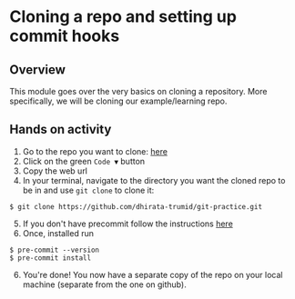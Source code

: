 # Cloning a repo and setting up commit hooks
## Overview
This module goes over the very basics on cloning a repository. More specifically, we will be cloning our example/learning repo.

## Hands on activity
1. Go to the repo you want to clone: [here](https://github.com/dhirata-trumid/git-practice)
2. Click on the green `Code ▼` button
3. Copy the web url
4. In your terminal, navigate to the directory you want the cloned repo to be in and use `git clone` to clone it:
```shell
$ git clone https://github.com/dhirata-trumid/git-practice.git
```
5. If you don't have precommit follow the instructions [here](https://pre-commit.com/)
6. Once, installed run
```shell
$ pre-commit --version
$ pre-commit install
```
6. You're done! You now have a separate copy of the repo on your local machine (separate from the one on github).
